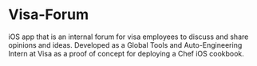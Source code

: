 Visa-Forum
==========

iOS app that is an internal forum for visa employees to discuss and share opinions and ideas. Developed as a Global Tools and Auto-Engineering Intern at Visa as a proof of concept for deploying a Chef iOS cookbook.
